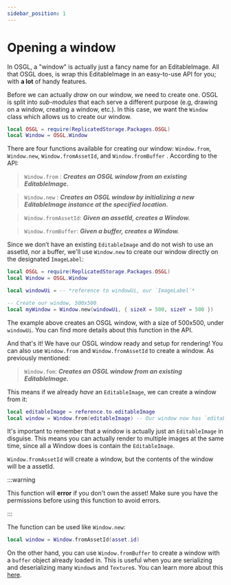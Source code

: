 ```yaml
---
sidebar_position: 1
---
```


# Opening a window

In OSGL, a "window" is actually just a fancy name for an EditableImage. All that OSGL does, is wrap this EditableImage in an easy-to-use API for you; with **a lot** of handy features.

Before we can actually *draw* on our window, we need to create one. OSGL is split into *sub-modules* that each serve a different purpose (e.g, drawing on a window, creating a window, etc.). In this case, we want the `Window` class which allows us to create our window.

```lua
local OSGL = require(ReplicatedStorage.Packages.OSGL)
local Window = OSGL.Window
```

There are four functions available for creating our window: `Window.from`, `Window.new`, `Window.fromAssetId`, and `Window.fromBuffer` . According to the API:

> `Window.from` : ***Creates an OSGL window from an existing EditableImage.***

> `Window.new` : ***Creates an OSGL window by initializing a new EditableImage instance at the specified location.***

> `Window.fromAssetId`: ***Given an assetId, creates a Window.***

> `Window.fromBuffer`: ***Given a buffer, creates a Window.***

Since we don’t have an existing `EditableImage` and do not wish to use an assetId, nor a buffer, we'll use `Window.new` to create our window directly on the designated `ImageLabel`:

```lua
local OSGL = require(ReplicatedStorage.Packages.OSGL)
local Window = OSGL.Window

local windowUi = -- *reference to windowUi, our `ImageLabel`*

-- Create our window, 500x500
local myWindow = Window.new(windowUi, { sizeX = 500, sizeY = 500 })
```

The example above creates an OSGL window, with a size of 500x500, under `windowUi`. You can find more details about this function in the API.

And that's it! We have our OSGL window ready and setup for rendering!
You can also use `Window.from` and `Window.fromAssetId` to create a window.
As previously mentioned:

> `Window.fom`: ***Creates an OSGL window from an existing EditableImage.***

This means if we already *have* an `EditableImage`, we can create a window from it:
```lua
local editableImage = reference.to.editableImage
local window = Window.from(editableImage) -- Our window now has `editableImage` as a renderer
```
It's important to remember that a window is actually just an `EditableImage` in disguise. This means
you can actually render to multiple images at the same time, since all a Window does is contain the `EditableImage`.

`Window.fromAssetId` will create a window, but the contents of the window will be a assetId.

:::warning

This function will **error** if you don't own the asset! Make sure you have the permissions before using this function to avoid errors.

:::

The function can be used like `Window.new`:
```lua
local window = Window.fromAssetId(asset.id)
```

On the other hand, you can use `Window.fromBuffer` to create a window with a `buffer` object already loaded in. This is useful when you are serializing and deserializing many `Window`s and `Texture`s. You can learn more about this [here](./serializing-and-deserializing.md).